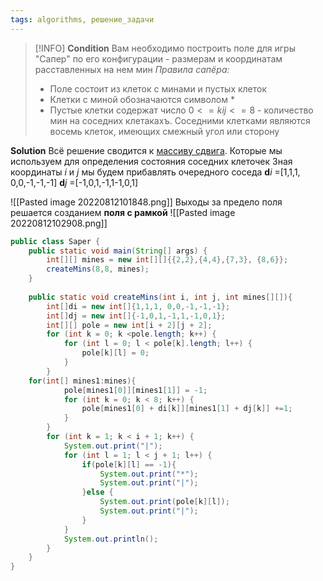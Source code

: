 ```yaml
---
tags: algorithms, решение_задачи
---
```



>[!INFO]
>**Condition**
>Вам необходимо построить поле для игры "Сапер" по его конфигурации - размерам и координатам расставленных на нем мин
>_Правила сапёра:_
>- Поле состоит из клеток с минами и пустых клеток
>- Клетки с миной обозначаются символом *
>- Пустые клетки содержат число $0<=kij<=8$ - количество мин на соседних клетакахъ. Соседними клетками являются восемь клеток, имеющих смежный угол или сторону


**Solution**
Всё решение сводится к [массиву сдвига](массив%20сдвига). Которые мы используем для определения состояния соседних клеточек 
Зная координаты _i_ и _j_  мы будем прибавлять очередного соседа
**d**_i_ =[1,1,1, 0,0,-1,-1,-1]
**d**_j_ =[-1,0,1,-1,1-1,0,1]

![[Pasted image 20220812101848.png]]
Выходы за предело поля решается созданием **поля с рамкой** 
![[Pasted image 20220812102908.png]]

```java
public class Saper {  
    public static void main(String[] args) {  
        int[][] mines = new int[][]{{2,2},{4,4},{7,3}, {8,6}};  
        createMins(8,8, mines);  
    }  
  
    public static void createMins(int i, int j, int mines[][]){  
        int[]di = new int[]{1,1,1, 0,0,-1,-1,-1};  
        int[]dj = new int[]{-1,0,1,-1,1,-1,0,1};  
        int[][] pole = new int[i + 2][j + 2];  
        for (int k = 0; k <pole.length; k++) {  
            for (int l = 0; l < pole[k].length; l++) {  
                pole[k][l] = 0;  
            }  
        }  
    for(int[] mines1:mines){  
            pole[mines1[0]][mines1[1]] = -1;  
            for (int k = 0; k < 8; k++) {  
                pole[mines1[0] + di[k]][mines1[1] + dj[k]] +=1;  
            }  
        }  
        for (int k = 1; k < i + 1; k++) {  
            System.out.print("|");  
            for (int l = 1; l < j + 1; l++) {  
                if(pole[k][l] == -1){  
                    System.out.print("*");  
                    System.out.print("|");  
                }else {  
                    System.out.print(pole[k][l]);  
                    System.out.print("|");  
                }  
            }  
            System.out.println();  
        }  
    }  
}
```